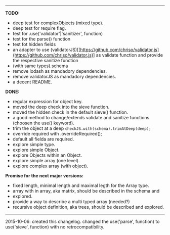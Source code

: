 --------------------------------------------------------------------------------

**TODO:**
- deep test for complexObjects (mixed type).
- deep test for require flag.
- test for .use('validator'|'sanitizer', function)
- test for the parse() function
- test fot hidden fields
- an adapter to use (validatorJS)[[https://github.com/chriso/validator.js](https://github.com/chriso/validator.js)] as validate function and provide the respective sanitize function
- (with same types).schema
- remove lodash as mandadory dependencies.
- remove validatorJS as mandadory dependencies.
- a decent README.

**DONE:**
  - regular expression for object key.
  - moved the deep check into the sieve function.
  - moved the hidden check in the default sieve() function.
  - a good method to change/extends validate and sanitize functions (choosen the use() keyword).
  - trim the object at a deep `checkJS.with(schema).trimAtDeep(deep);`
  - override required with .overrideRequired();
  - default all fielda are required.
  - explore simple type.
  - explore simple Object.
  - explore Objects within an Object.
  - explore simple array (one level).
  - explore complex array (with object).

**Promise for the next major versions:**
- fixed length, minimal length and maximal legth for the Array type.
- array with in array, aka matrix, should be described in the schema and
- explored.
- provide a way to describe a multi typed array (needed?)
- recursive object definition, aka trees, should be described and explored.

--------------------------------------------------------------------------------

2015-10-06:
created this changelog.
changed the use('parse', function) to use('sieve', function) with no retrocompatibility.
